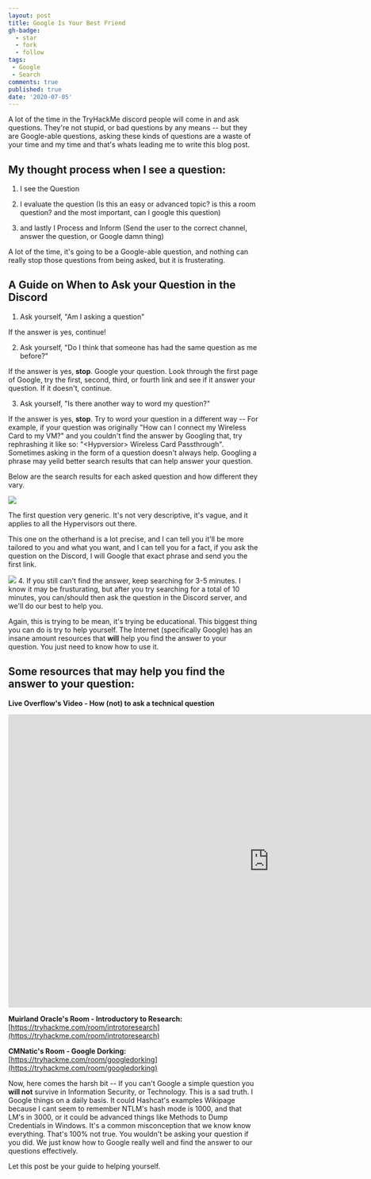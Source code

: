 ```yaml
---
layout: post
title: Google Is Your Best Friend
gh-badge:
  - star
  - fork
  - follow
tags:
 - Google
 - Search
comments: true
published: true
date: '2020-07-05'
---
```


A lot of the time in the TryHackMe discord people will come in and ask questions. They're not stupid, or bad questions by any means -- but they are Google-able questions, asking these kinds of questions are a waste of your time and my time and that's whats leading me to write this blog post.

## My thought process when I see a question:

1. I see the Question

2. I evaluate the question (Is this an easy or advanced topic? is this a room question? and the most important, can I google this question)

3. and lastly I Process and Inform (Send the user to the correct channel, answer the question, or Google damn thing)

A lot of the time, it's going to be a Google-able question, and nothing can really stop those questions from being asked, but it is frusterating. 

## A Guide on When to Ask your Question in the Discord
1. Ask yourself, "Am I asking a question"

If the answer is yes, continue!

2. Ask yourself, "Do I think that someone has had the same question as me before?"

If the answer is yes, **stop**. Google your question. Look through the first page of Google, try the first, second, third, or fourth link and see if it answer your question. If it doesn't, continue.

3. Ask yourself, "Is there another way to word my question?"  
  

If the answer is yes, **stop**. Try to word your question in a different way -- For example, if your question was originally "How can I connect my Wireless Card to my VM?" and you couldn't find the answer by Googling that, try rephrashing it like so: "&lt;Hypversior&gt; Wireless Card Passthrough". Sometimes asking in the form of a question doesn't always help. Googling a phrase may yeild better search results that can help answer your question.

  
Below are the search results for each asked question and how different they vary. 

<img src="https://raw.githubusercontent.com/Sq00ky/SpookySec-Blog/master/img/q1.png">

The first question very generic. It's not very descriptive, it's vague, and it applies to all the Hypervisors out there.

This one on the otherhand is a lot precise, and I can tell you it'll be more tailored to you and what you want, and I can tell you for a fact, if you ask the question on the Discord, I will Google that exact phrase and send you the first link.

<img src="https://raw.githubusercontent.com/Sq00ky/SpookySec-Blog/master/img/q2.png">
4. If you still can't find the answer, keep searching for 3-5 minutes. I know it may be frusturating, but after you try searching for a total of 10 minutes, you can/should then ask the question in the Discord server, and we'll do our best to help you.

Again, this is trying to be mean, it's trying be educational. This biggest thing you can do is try to help yourself. The Internet (specifically Google) has an insane amount resources that **will** help you find the answer to your question. You just need to know how to use it.

## Some resources that may help you find the answer to your question:

<b>Live Overflow's Video - How (not) to ask a technical question</b>
<center><iframe width="1051" height="591" src="https://www.youtube.com/embed/53zkBvL4ZB4" frameborder="0" allow="accelerometer; autoplay; encrypted-media; gyroscope; picture-in-picture" allowfullscreen></iframe></center>

<b>Muirland Oracle's Room - Introductory to Research:</b>
[https://tryhackme.com/room/introtoresearch](https://tryhackme.com/room/introtoresearch)

<b>CMNatic's Room - Google Dorking:</b><br>
[https://tryhackme.com/room/googledorking](https://tryhackme.com/room/googledorking)

Now, here comes the harsh bit -- If you can't Google a simple question you **will not** survive in Information Security, or Technology. This is a sad truth. I Google things on a daily basis. It could Hashcat's examples Wikipage because I cant seem to remember NTLM's hash mode is 1000, and that LM's in 3000, or it could be advanced things like Methods to Dump Credentials in Windows. It's a common misconception that we know know everything. That's 100% not true. You wouldn't be asking your question if you did. We just know how to Google really well and find the answer to our questions effectively.

Let this post be your guide to helping yourself.
